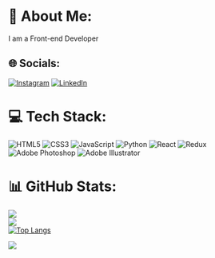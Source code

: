 # 💫 About Me:
I am a Front-end Developer


## 🌐 Socials:
[![Instagram](https://img.shields.io/badge/Instagram-%23E4405F.svg?logo=Instagram&logoColor=white)](https://instagram.com/mehdiuxas) [![LinkedIn](https://img.shields.io/badge/LinkedIn-%230077B5.svg?logo=linkedin&logoColor=white)](https://linkedin.com/in/mahdi-taheri-a06201286/) 

# 💻 Tech Stack:
![HTML5](https://img.shields.io/badge/html5-%23E34F26.svg?style=for-the-badge&logo=html5&logoColor=white) ![CSS3](https://img.shields.io/badge/css3-%231572B6.svg?style=for-the-badge&logo=css3&logoColor=white) ![JavaScript](https://img.shields.io/badge/javascript-%23323330.svg?style=for-the-badge&logo=javascript&logoColor=%23F7DF1E) ![Python](https://img.shields.io/badge/python-3670A0?style=for-the-badge&logo=python&logoColor=ffdd54) ![React](https://img.shields.io/badge/react-%2320232a.svg?style=for-the-badge&logo=react&logoColor=%2361DAFB)  ![Redux](https://img.shields.io/badge/redux-%23593d88.svg?style=for-the-badge&logo=redux&logoColor=white) ![Adobe Photoshop](https://img.shields.io/badge/adobephotoshop-%2331A8FF.svg?style=for-the-badge&logo=adobephotoshop&logoColor=white) ![Adobe Illustrator](https://img.shields.io/badge/adobeillustrator-%23FF9A00.svg?style=for-the-badge&logo=adobeillustrator&logoColor=white) 
# 📊 GitHub Stats:
![](https://github-readme-stats.vercel.app/api?username=mahdiitaheri&theme=react&hide_border=false&include_all_commits=false&count_private=false)<br/>
![](https://github-readme-streak-stats.herokuapp.com/?user=mahdiitaheri&theme=react&hide_border=false)<br/>
[![Top Langs](https://github-readme-stats.vercel.app/api/top-langs/?username=mahdiitaheri&layout=compact&theme=react)](https://github.com/anuraghazra/github-readme-stats)



[![](https://visitcount.itsvg.in/api?id=mahdiitaheri&icon=0&color=1)](https://visitcount.itsvg.in)

<!-- Proudly created with GPRM ( https://gprm.itsvg.in ) -->
